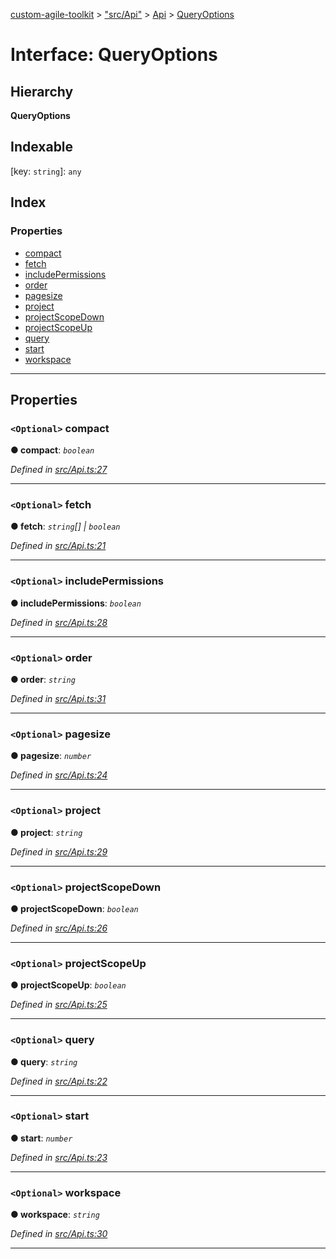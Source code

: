 [custom-agile-toolkit](../README.md) > ["src/Api"](../modules/_src_api_.md) > [Api](../modules/_src_api_.api.md) > [QueryOptions](../interfaces/_src_api_.api.queryoptions.md)

# Interface: QueryOptions

## Hierarchy

**QueryOptions**

## Indexable

\[key: `string`\]:&nbsp;`any`
## Index

### Properties

* [compact](_src_api_.api.queryoptions.md#compact)
* [fetch](_src_api_.api.queryoptions.md#fetch)
* [includePermissions](_src_api_.api.queryoptions.md#includepermissions)
* [order](_src_api_.api.queryoptions.md#order)
* [pagesize](_src_api_.api.queryoptions.md#pagesize)
* [project](_src_api_.api.queryoptions.md#project)
* [projectScopeDown](_src_api_.api.queryoptions.md#projectscopedown)
* [projectScopeUp](_src_api_.api.queryoptions.md#projectscopeup)
* [query](_src_api_.api.queryoptions.md#query)
* [start](_src_api_.api.queryoptions.md#start)
* [workspace](_src_api_.api.queryoptions.md#workspace)

---

## Properties

<a id="compact"></a>

### `<Optional>` compact

**● compact**: *`boolean`*

*Defined in [src/Api.ts:27](https://github.com/ferentchak/rally-node-sdk/blob/4c2e61e/src/Api.ts#L27)*

___
<a id="fetch"></a>

### `<Optional>` fetch

**● fetch**: *`string`[] \| `boolean`*

*Defined in [src/Api.ts:21](https://github.com/ferentchak/rally-node-sdk/blob/4c2e61e/src/Api.ts#L21)*

___
<a id="includepermissions"></a>

### `<Optional>` includePermissions

**● includePermissions**: *`boolean`*

*Defined in [src/Api.ts:28](https://github.com/ferentchak/rally-node-sdk/blob/4c2e61e/src/Api.ts#L28)*

___
<a id="order"></a>

### `<Optional>` order

**● order**: *`string`*

*Defined in [src/Api.ts:31](https://github.com/ferentchak/rally-node-sdk/blob/4c2e61e/src/Api.ts#L31)*

___
<a id="pagesize"></a>

### `<Optional>` pagesize

**● pagesize**: *`number`*

*Defined in [src/Api.ts:24](https://github.com/ferentchak/rally-node-sdk/blob/4c2e61e/src/Api.ts#L24)*

___
<a id="project"></a>

### `<Optional>` project

**● project**: *`string`*

*Defined in [src/Api.ts:29](https://github.com/ferentchak/rally-node-sdk/blob/4c2e61e/src/Api.ts#L29)*

___
<a id="projectscopedown"></a>

### `<Optional>` projectScopeDown

**● projectScopeDown**: *`boolean`*

*Defined in [src/Api.ts:26](https://github.com/ferentchak/rally-node-sdk/blob/4c2e61e/src/Api.ts#L26)*

___
<a id="projectscopeup"></a>

### `<Optional>` projectScopeUp

**● projectScopeUp**: *`boolean`*

*Defined in [src/Api.ts:25](https://github.com/ferentchak/rally-node-sdk/blob/4c2e61e/src/Api.ts#L25)*

___
<a id="query"></a>

### `<Optional>` query

**● query**: *`string`*

*Defined in [src/Api.ts:22](https://github.com/ferentchak/rally-node-sdk/blob/4c2e61e/src/Api.ts#L22)*

___
<a id="start"></a>

### `<Optional>` start

**● start**: *`number`*

*Defined in [src/Api.ts:23](https://github.com/ferentchak/rally-node-sdk/blob/4c2e61e/src/Api.ts#L23)*

___
<a id="workspace"></a>

### `<Optional>` workspace

**● workspace**: *`string`*

*Defined in [src/Api.ts:30](https://github.com/ferentchak/rally-node-sdk/blob/4c2e61e/src/Api.ts#L30)*

___

